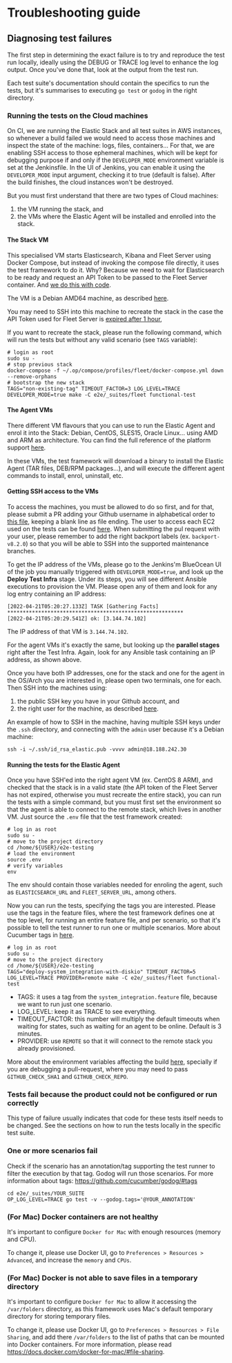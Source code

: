 # Troubleshooting guide

## Diagnosing test failures
The first step in determining the exact failure is to try and reproduce the test run locally, ideally using the DEBUG or TRACE log level to enhance the log output. Once you've done that, look at the output from the test run.

Each test suite's documentation should contain the specifics to run the tests, but it's summarises to executing `go test` or `godog` in the right directory.

### Running the tests on the Cloud machines
On CI, we are running the Elastic Stack and all test suites in AWS instances, so whenever a build failed we would need to access those machines and inspect the state of the machine: logs, files, containers... For that, we are enabling SSH access to those ephemeral machines, which will be kept for debugging purpose if and only if the `DEVELOPER_MODE` environment variable is set at the Jenkinsfile. In the UI of Jenkins, you can enable it using the `DEVELOPER_MODE` input argument, checking it to true (default is false). After the build finishes, the cloud instances won't be destroyed.

But you must first understand that there are two types of Cloud machines: 
1) the VM running the stack, and 
2) the VMs where the Elastic Agent will be installed and enrolled into the stack.

#### The Stack VM
This specialised VM starts Elasticsearch, Kibana and Fleet Server using Docker Compose, but instead of invoking the compose file directly, it uses the test framework to do it. Why? Because we need to wait for Elasticsearch to be ready and request an API Token to be passed to the Fleet Server container. And [we do this with code](https://github.com/elastic/e2e-testing/blob/4517dfa134844f720139d6bab3955cc8d9c6685c/e2e/_suites/fleet/fleet.go#L631-L748).

The VM is a Debian AMD64 machine, as described [here](https://github.com/elastic/e2e-testing/blob/4517dfa134844f720139d6bab3955cc8d9c6685c/.ci/.e2e-platforms.yaml#L3-L7).

You may need to SSH into this machine to recreate the stack in the case the API Token used for Fleet Server is [expired after 1 hour](https://www.elastic.co/guide/en/elasticsearch/reference/current/security-settings.html#token-service-settings), 

If you want to recreate the stack, please run the following command, which will run the tests but without any valid scenario (see `TAGS` variable):

```shell
# login as root
sudo su -
# stop previous stack
docker-compose -f ~/.op/compose/profiles/fleet/docker-compose.yml down --remove-orphans
# bootstrap the new stack
TAGS="non-existing-tag" TIMEOUT_FACTOR=3 LOG_LEVEL=TRACE DEVELOPER_MODE=true make -C e2e/_suites/fleet functional-test
```

#### The Agent VMs
There different VM flavours that you can use to run the Elastic Agent and enrol it into the Stack: Debian, CentOS, SLES15, Oracle Linux... using AMD and ARM as architecture. You can find the full reference of the platform support [here](https://github.com/elastic/e2e-testing/blob/4517dfa134844f720139d6bab3955cc8d9c6685c/.ci/.e2e-platforms.yaml#L2-L42).

In these VMs, the test framework will download a binary to install the Elastic Agent (TAR files, DEB/RPM packages...), and will execute the different agent commands to install, enrol, uninstall, etc.

#### Getting SSH access to the VMs
To access the machines, you must be allowed to do so first, and for that, please submit a PR adding your Github username in alphabetical order to [this file](../.ci/ansible/github-ssh-keys), keeping a blank line as file ending. The user to access each EC2 used on the tests can be found [here](https://github.com/elastic/e2e-testing/blob/main/.ci/.e2e-platforms.yaml). When submitting the pul request with your user, please remember to add the right backport labels (ex. `backport-v8.2.0`) so that you will be able to SSH into the supported maintenance branches.

To get the IP address of the VMs, please go to the Jenkins'm BlueOcean UI of the job you manually triggered with `DEVELOPER_MODE=true`, and look up the **Deploy Test Infra** stage. Under its steps, you will see different Ansible executions to provision the VM. Please open any of them and look for any log entry containing an IP address:

```shell
[2022-04-21T05:20:27.133Z] TASK [Gathering Facts] *********************************************************
[2022-04-21T05:20:29.541Z] ok: [3.144.74.102]
```

The IP address of that VM is `3.144.74.102`.

For the agent VMs it's exactly the same, but looking up the **parallel stages** right after the Test Infra. Again, look for any Ansible task containing an IP address, as shown above.

Once you have both IP addresses, one for the stack and one for the agent in the OS/Arch you are interested in, please open two terminals, one for each. Then SSH into the machines using: 
1) the public SSH key you have in your Github account, and 
2) the right user for the machine, as described [here](https://github.com/elastic/e2e-testing/blob/4517dfa134844f720139d6bab3955cc8d9c6685c/.ci/.e2e-platforms.yaml#L2-L42).

An example of how to SSH in the machine, having multiple SSH keys under the `.ssh` directory, and connecting with the `admin` user because it's a Debian machine:

```shell
ssh -i ~/.ssh/id_rsa_elastic.pub -vvvv admin@18.188.242.30
```

#### Running the tests for the Elastic Agent
Once you have SSH'ed into the right agent VM (ex. CentOS 8 ARM), and checked that the stack is in a valid state (the API token of the Fleet Server has not expired, otherwise you must recreate the entire stack), you can run the tests with a simple command, but you must first set the environment so that the agent is able to connect to the remote stack, which lives in another VM. Just source the `.env` file that the test framework created:

```shell
# log in as root
sudo su -
# move to the project directory
cd /home/${USER}/e2e-testing
# load the environment
source .env
# verify variables
env
```

The env should contain those variables needed for enroling the agent, such as `ELASTICSEARCH_URL` and `FLEET_SERVER_URL`, among others.

Now you can run the tests, specifying the tags you are interested. Please use the tags in the feature files, where the test framework defines one at the top level, for running an entire feature file, and per scenario, so that it's possible to tell the test runner to run one or multiple scenarios. More about Cucumber tags in [here](https://github.com/cucumber/godog#tags).

```shell
# log in as root
sudo su -
# move to the project directory
cd /home/${USER}/e2e-testing
TAGS="deploy-system_integration-with-diskio" TIMEOUT_FACTOR=5 LOG_LEVEL=TRACE PROVIDER=remote make -C e2e/_suites/fleet functional-test
```

- TAGS: it uses a tag from the `system_integration.feature` file, because we want to run just one scenario.
- LOG_LEVEL: keep it as TRACE to see everything.
- TIMEOUT_FACTOR: this number will multiply the default timeouts when waiting for states, such as waiting for an agent to be online. Default is 3 minutes.
- PROVIDER: use `REMOTE` so that it will connect to the remote stack you already provisioned.

More about the environment variables affecting the build [here](https://github.com/elastic/e2e-testing/tree/main/e2e#environment-variables-affecting-the-build), specially if you are debugging a pull-request, where you may need to pass `GITHUB_CHECK_SHA1` and `GITHUB_CHECK_REPO`.

### Tests fail because the product could not be configured or run correctly
This type of failure usually indicates that code for these tests itself needs to be changed. See the sections on how to run the tests locally in the specific test suite.

### One or more scenarios fail
Check if the scenario has an annotation/tag supporting the test runner to filter the execution by that tag. Godog will run those scenarios. For more information about tags: https://github.com/cucumber/godog/#tags

   ```shell
   cd e2e/_suites/YOUR_SUITE
   OP_LOG_LEVEL=TRACE go test -v --godog.tags='@YOUR_ANNOTATION'
   ```

### (For Mac) Docker containers are not healthy

It's important to configure `Docker for Mac` with enough resources (memory and CPU).

To change it, please use Docker UI, go to `Preferences > Resources > Advanced`, and increase the  `memory` and `CPUs`.

### (For Mac) Docker is not able to save files in a temporary directory

It's important to configure `Docker for Mac` to allow it accessing the `/var/folders` directory, as this framework uses Mac's default temporary directory for storing temporary files.

To change it, please use Docker UI, go to `Preferences > Resources > File Sharing`, and add there `/var/folders` to the list of paths that can be mounted into Docker containers. For more information, please read https://docs.docker.com/docker-for-mac/#file-sharing.
